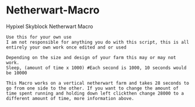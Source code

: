 # Netherwart-Macro
Hypixel Skyblock Netherwart Macro

	Use this for your own use
	I am not responsible for anything you do with this script, this is all entirely your own work once edited and or used
	
	Depending on the size and design of your farm this may or may not work.
	Sleep, (amount of time x 1000) #Each second is 1000, 10 seconds would be 10000
	
	This Macro works on a vertical netherwart farm and takes 28 seconds to go from one side to the other. If you want to change the amount of time spent running and holding down left clickthen change 28000 to a different amount of time, more information above.
